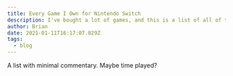 ```yaml
---
title: Every Game I Own for Nintendo Switch
description: I've bought a lot of games, and this is a list of all of them.
author: Brian
date: 2021-01-11T16:17:07.829Z
tags:
  - blog
---
```

A list with minimal commentary. Maybe time played?